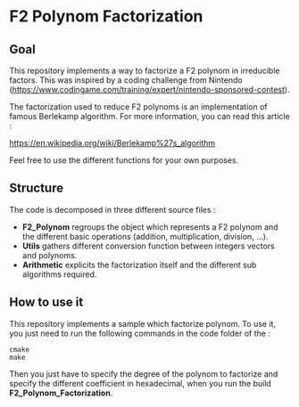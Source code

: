 # F2 Polynom Factorization

## Goal

This repository implements a way to factorize a F2 polynom in irreducible factors. This was inspired by a coding challenge from Nintendo (https://www.codingame.com/training/expert/nintendo-sponsored-contest).

The factorization used to reduce F2 polynoms is an implementation of famous Berlekamp algorithm. For more information, you can read this article :

https://en.wikipedia.org/wiki/Berlekamp%27s_algorithm

Feel free to use the different functions for your own purposes.

## Structure

The code is decomposed in three different source files :

- **F2_Polynom** regroups the object which represents a F2 polynom and the different basic operations (addition, multiplication, division, ...).
- **Utils** gathers different conversion function between integers vectors and polynoms.
- **Arithmetic** explicits the factorization itself and the different sub algorithms required.

## How to use it

This repository implements a sample which factorize polynom. To use it, you just need to run the following commands in the code folder of the  :

```terminal
cmake
make
```

Then you just have to specify the degree of the polynom to factorize and specify the different coefficient in hexadecimal, when you run the build **F2_Polynom_Factorization**.
